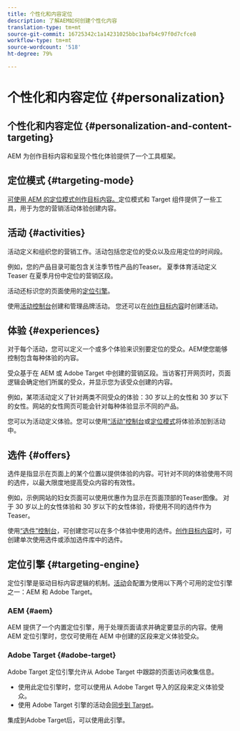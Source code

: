 ```yaml
---
title: 个性化和内容定位
description: 了解AEM如何创建个性化内容
translation-type: tm+mt
source-git-commit: 16725342c1a14231025bbc1bafb4c97f0d7cfce8
workflow-type: tm+mt
source-wordcount: '518'
ht-degree: 79%

---
```



# 个性化和内容定位 {#personalization}

## 个性化和内容定位 {#personalization-and-content-targeting}

AEM 为创作目标内容和呈现个性化体验提供了一个工具框架。

## 定位模式  {#targeting-mode}

[可使用 AEM 的定位模式创作目标内容。](/help/sites-cloud/authoring/personalization/targeted-content.md)定位模式和 Target 组件提供了一些工具，用于为您的营销活动体验创建内容。

## 活动 {#activities}

活动定义和组织您的营销工作。活动包括您定位的受众以及应用定位的时间段。

例如，您的产品目录可能包含关注季节性产品的Teaser。 夏季体育活动定义 Teaser 在夏季月份中定位的营销区段。

活动还标识您的页面使用的[定位引擎](#targeting-engine)。

使用[活动控制台](/help/sites-cloud/authoring/personalization/activities.md)创建和管理品牌活动。 您还可以在[创作目标内容](/help/sites-cloud/authoring/personalization/targeted-content.md)时创建活动。

## 体验 {#experiences}

对于每个活动，您可以定义一个或多个体验来识别要定位的受众。AEM使您能够控制包含每种体验的内容。

受众基于在 AEM 或 Adobe Target 中创建的营销区段。当访客打开网页时，页面逻辑会确定他们所属的受众，并显示您为该受众创建的内容。

例如，某项活动定义了针对两类不同受众的体验：30 岁以上的女性和 30 岁以下的女性。网站的女性网页可能会针对每种体验显示不同的产品。

您可以为活动定义体验。您可以使用[“活动”控制台](/help/sites-cloud/authoring/personalization/activities.md#adding-editing-an-activity-using-the-activities-console)或[定位模式](/help/sites-cloud/authoring/personalization/targeted-content.md#adding-and-removing-experiences-using-targeting-mode)将体验添加到活动中。

## 选件  {#offers}

选件是指显示在页面上的某个位置以提供体验的内容。可针对不同的体验使用不同的选件，以最大限度地提高受众内容的有效性。

例如，示例网站的妇女页面可以使用优惠作为显示在页面顶部的Teaser图像。 对于 30 岁以上的女性体验和 30 岁以下的女性体验，将使用不同的选件作为 Teaser。

使用[“选件”控制台](/help/sites-cloud/authoring/personalization/offers.md)，可创建您可以在多个体验中使用的选件。[创作目标内容](/help/sites-cloud/authoring/personalization/targeted-content.md)时，可创建单次使用选件或添加选件库中的选件。

## 定位引擎  {#targeting-engine}

定位引擎是驱动目标内容逻辑的机制。[活动](/help/sites-cloud/authoring/personalization/activities.md)会配置为使用以下两个可用的定位引擎之一：AEM 和 Adobe Target。

### AEM {#aem}

AEM 提供了一个内置定位引擎，用于处理页面请求并确定要显示的内容。使用 AEM 定位引擎时，您仅可使用在 AEM 中创建的区段来定义体验受众。

### Adobe Target {#adobe-target}

Adobe Target 定位引擎允许从 Adobe Target 中跟踪的页面访问收集信息。

* 使用此定位引擎时，您可以使用从 Adobe Target 导入的区段来定义体验受众。
* 使用 Adobe Target 引擎的活动会[同步到 Target](/help/sites-cloud/authoring/personalization/activities.md#synchronizing-activities-with-adobe-target)。

集成到Adobe Target后，可以使用此引擎。<!--You can use this engine when you have [integrated with Adobe Target](/help/sites-administering/opt-in.md).-->
